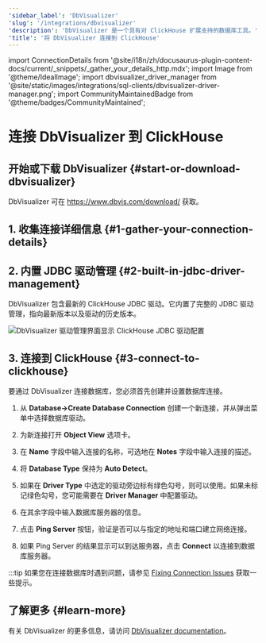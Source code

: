 ```yaml
---
'sidebar_label': 'DbVisualizer'
'slug': '/integrations/dbvisualizer'
'description': 'DbVisualizer 是一个具有对 ClickHouse 扩展支持的数据库工具。'
'title': '将 DbVisualizer 连接到 ClickHouse'
---
```


import ConnectionDetails from '@site/i18n/zh/docusaurus-plugin-content-docs/current/_snippets/_gather_your_details_http.mdx';
import Image from '@theme/IdealImage';
import dbvisualizer_driver_manager from '@site/static/images/integrations/sql-clients/dbvisualizer-driver-manager.png';
import CommunityMaintainedBadge from '@theme/badges/CommunityMaintained';


# 连接 DbVisualizer 到 ClickHouse

<CommunityMaintainedBadge/>

## 开始或下载 DbVisualizer {#start-or-download-dbvisualizer}

DbVisualizer 可在 https://www.dbvis.com/download/ 获取。

## 1. 收集连接详细信息 {#1-gather-your-connection-details}

<ConnectionDetails />

## 2. 内置 JDBC 驱动管理 {#2-built-in-jdbc-driver-management}

DbVisualizer 包含最新的 ClickHouse JDBC 驱动。它内置了完整的 JDBC 驱动管理，指向最新版本以及驱动的历史版本。

<Image img={dbvisualizer_driver_manager} size="lg" border alt="DbVisualizer 驱动管理界面显示 ClickHouse JDBC 驱动配置" />

## 3. 连接到 ClickHouse {#3-connect-to-clickhouse}

要通过 DbVisualizer 连接数据库，您必须首先创建并设置数据库连接。

1. 从 **Database->Create Database Connection** 创建一个新连接，并从弹出菜单中选择数据库驱动。

2. 为新连接打开 **Object View** 选项卡。

3. 在 **Name** 字段中输入连接的名称，可选地在 **Notes** 字段中输入连接的描述。

4. 将 **Database Type** 保持为 **Auto Detect**。

5. 如果在 **Driver Type** 中选定的驱动旁边标有绿色勾号，则可以使用。如果未标记绿色勾号，您可能需要在 **Driver Manager** 中配置驱动。

6. 在其余字段中输入数据库服务器的信息。

7. 点击 **Ping Server** 按钮，验证是否可以与指定的地址和端口建立网络连接。

8. 如果 Ping Server 的结果显示可以到达服务器，点击 **Connect** 以连接到数据库服务器。

:::tip
如果您在连接数据库时遇到问题，请参见 [Fixing Connection Issues](https://confluence.dbvis.com/display/UG231/Fixing+Connection+Issues) 获取一些提示。

## 了解更多 {#learn-more}

有关 DbVisualizer 的更多信息，请访问 [DbVisualizer documentation](https://confluence.dbvis.com/display/UG231/Users+Guide)。
